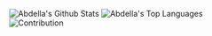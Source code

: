 ![Abdella's Github Stats](https://github-readme-stats.vercel.app/api?username=maruf-s&theme=vue-dark&show_icons=true)
![Abdella's Top Languages](https://github-readme-stats.vercel.app/api/top-langs/?username=maruf-s&theme=vue-dark&layout=compact&show_icons=true&exclude_repos=macao)
<br>
![Contribution](https://activity-graph.herokuapp.com/graph?username=maruf-s&theme=react-dark&hide_border=true&area=true)
<br>

